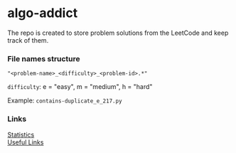# algo-addict

The repo is created to store problem solutions from the LeetCode and keep track of them.

### File names structure
```
"<problem-name>_<difficulty>_<problem-id>.*"
```

`difficulty`: e = "easy", m = "medium", h = "hard"  

Example: `contains-duplicate_e_217.py`


### Links
[Statistics](stats.md)  
[Useful Links](useful-links.md)

